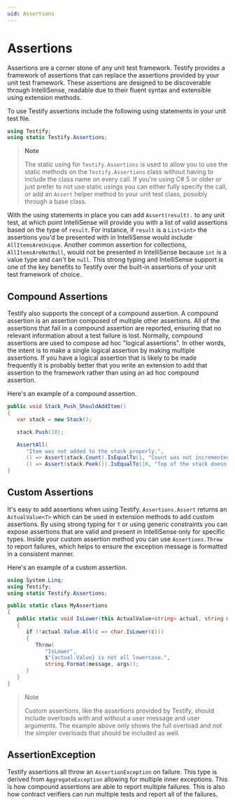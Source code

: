 ```yaml
---
uid: Assertions
---
```


Assertions
==========

Assertions are a corner stone of any unit test framework. Testify provides a framework of assertions that can replace the assertions provided by your unit test framework. These assertions are designed to be discoverable through IntelliSense, readable due to their fluent syntax and extensible using extension methods.

To use Testify assertions include the following using statements in your unit test file.

```csharp
using Testify;
using static Testify.Assertions;
```

> **Note**
>
> The static using for `Testify.Assertions` is used to allow you to use the static methods on the `Testify.Assertions` class without having to include the class name on every call. If you're using C# 5 or older or just prefer to not use static usings you can either fully specify the call, or add an `Assert` helper method to your unit test class, possibly through a base class.

With the using statements in place you can add `Assert(result).` to any unit test, at which point IntelliSense will provide you with a list of valid assertions based on the type of `result`. For instance, if `result` is a `List<int>` the assertions you'd be presented with in IntelliSense would include `AllItemsAreUnique`. Another common assertion for collections, `AllItemsAreNotNull`, would not be presented in IntelliSense because `int` is a value type and can't be `null`. This strong typing and IntelliSense support is one of the key benefits to Testify over the built-in assertions of your unit test framework of choice.

## Compound Assertions

Testify also supports the concept of a compound assertion. A compound assertion is an assertion composed of multiple other assertions. All of the assertions that fail in a compound assertion are reported, ensuring that no relevant information about a test failure is lost. Normally, compound assertions are used to compose ad hoc "logical assertions". In other words, the intent is to make a single logical assertion by making multiple assertions. If you have a logical assertion that is likely to be made frequently it is probably better that you write an extension to add that assertion to the framework rather than using an ad hoc compound assertion.

Here's an example of a compound assertion.

```csharp
public void Stack_Push_ShouldAddItem()
{
   var stack = new Stack();

   stack.Push(10);

   AssertAll(
      "Item was not added to the stack properly.",
      () => Assert(stack.Count).IsEqualTo(1, "Count was not incremented."),
      () => Assert(stack.Peek()).IsEqualTo(10, "Top of the stack doesn't contain item that was pushed."));
}
```

## Custom Assertions

It's easy to add assertions when using Testify. `Assertions.Assert` returns an `ActualValue<T>` which can be used in extension methods to add custom assertions. By using strong typing for `T` or using generic constraints you can expose assertions that are valid and present in IntelliSense only for specific types. Inside your custom assertion method you can use `Assertions.Throw` to report failures, which helps to ensure the exception message is formatted in a consistent manner.

Here's an example of a custom assertion.

```csharp
using System.Linq;
using Testify;
using static Testify.Assertions;

public static class MyAssertions
{
   public static void IsLower(this ActualValue<string> actual, string message, params object[] args)
   {
      if (!actual.Value.All(c => char.IsLower(c)))
      {
         Throw(
            "IsLower",
            $"{actual.Value} is not all lowercase.",
            string.Format(message, args));
      }
   } 
}
```

> Note
> 
> Custom assertions, like the assertions provided by Testify, should include overloads with and without a user message and user arguments. The example above only shows the full overload and not the simpler overloads that should be included as well.

## AssertionException

Testify assertions all throw an `AssertionException` on failure. This type is derived from `AggregateException` allowing for multiple inner exceptions. This is how compound assertions are able to report multiple failures. This is also how contract verifiers can run multiple tests and report all of the failures.